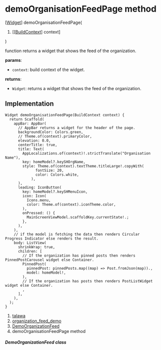 
<div>

# demoOrganisationFeedPage method

</div>


[[Widget](https://api.flutter.dev/flutter/widgets/Widget-class.html)]
demoOrganisationFeedPage(

1.  [[[BuildContext](https://api.flutter.dev/flutter/widgets/BuildContext-class.md)]
    context]

)



function returns a widget that shows the feed of the organization.

**params**:

-   `context`: build context of the widget.

**returns**:

-   `Widget`: returns a widget that shows the feed of the organization.



## Implementation

``` language-dart
Widget demoOrganisationFeedPage(BuildContext context) {
  return Scaffold(
    appBar: AppBar(
      // AppBar returns a widget for the header of the page.
      backgroundColor: Colors.green,
      // Theme.of(context).primaryColor,
      elevation: 0.0,
      centerTitle: true,
      title: Text(
        AppLocalizations.of(context)!.strictTranslate("Organisation Name"),
        key: homeModel?.keySHOrgName,
        style: Theme.of(context).textTheme.titleLarge!.copyWith(
              fontSize: 20,
              color: Colors.white,
            ),
      ),
      leading: IconButton(
        key: homeModel?.keySHMenuIcon,
        icon: Icon(
          Icons.menu,
          color: Theme.of(context).iconTheme.color,
        ),
        onPressed: () {
          MainScreenViewModel.scaffoldKey.currentState!.;
        },
      ),
    ),
    // if the model is fetching the data then renders Circular Progress Indicator else renders the result.
    body: ListView(
      shrinkWrap: true,
      children: [
        // If the organization has pinned posts then renders PinnedPostCarousel widget else Container.
        PinnedPost(
          pinnedPost: pinnedPosts.map((map) => Post.fromJson(map)).,
          model: homeModel!,
        ),
        // If the organization has posts then renders PostListWidget widget else Container.
        ,
      ],
    ),
  );
}
```







1.  [talawa](../../index.md)
2.  [organization_feed_demo](../../views_demo_screens_organization_feed_demo/)
3.  [DemoOrganizationFeed](../../views_demo_screens_organization_feed_demo/DemoOrganizationFeed-class.md)
4.  demoOrganisationFeedPage method

##### DemoOrganizationFeed class







